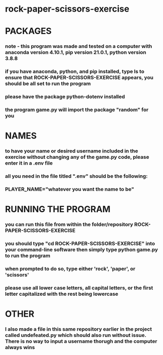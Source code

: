 # rock-paper-scissors-exercise

# PACKAGES
### note - this program was made and tested on a computer with anaconda version 4.10.1, pip version 21.0.1, python version 3.8.8
### if you have anaconda, python, and pip installed, type ls to ensure that ROCK-PAPER-SCISSORS-EXERCISE appears, you should be all set to run the program
### please have the package python-dotenv installed
### the program game.py will import the package "random" for you

# NAMES
### to have your name or desired username included in the exercise without changing any of the game.py code, please enter it in a .env file
### all you need in the file titled ".env" should be the following:
### PLAYER_NAME="whatever you want the name to be"

# RUNNING THE PROGRAM
### you can run this file from within the folder/repository ROCK-PAPER-SCISSORS-EXERCISE
### you should type "cd ROCK-PAPER-SCISSORS-EXERCISE" into your command-line software then simply type python game.py to run the program
### when prompted to do so, type either 'rock', 'paper', or 'scissors'
### please use all lower case letters, all capital letters, or the first letter capitalized with the rest being lowercase

# OTHER
### I also made a file in this same repository earlier in the project called undefeated.py which should also run without issue. There is no way to input a username thorugh and the computer always wins
